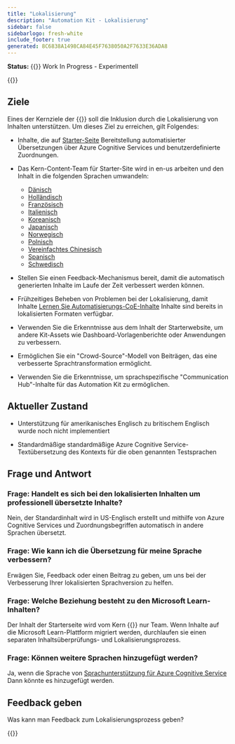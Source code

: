 ```yaml
---
title: "Lokalisierung"
description: "Automation Kit - Lokalisierung"
sidebar: false
sidebarlogo: fresh-white
include_footer: true
generated: 8C6838A1498CA84E45F7638050A2F7633E36ADA8
---
```


**Status:** {{<externalImage src="https://github.githubassets.com/images/icons/emoji/unicode/1f6a7.png" size="16x16" text="Construction Icon">}} Work In Progress - Experimentell

{{<toc>}}

## Ziele

Eines der Kernziele der {{<product-name>}} soll die Inklusion durch die Lokalisierung von Inhalten unterstützen. Um dieses Ziel zu erreichen, gilt Folgendes:

- Inhalte, die auf [Starter-Seite](https://aka.ms/ak4pp/starter) Bereitstellung automatisierter Übersetzungen über Azure Cognitive Services und benutzerdefinierte Zuordnungen.

- Das Kern-Content-Team für Starter-Site wird in en-us arbeiten und den Inhalt in die folgenden Sprachen umwandeln:

  - [Dänisch](https://microsoft.github.io/powercat-automation-kit/da/)
  - [Holländisch](https://microsoft.github.io/powercat-automation-kit/nl/)
  - [Französisch](https://microsoft.github.io/powercat-automation-kit/fr/)
  - [Italienisch](https://microsoft.github.io/powercat-automation-kit/it/)
  - [Koreanisch](https://microsoft.github.io/powercat-automation-kit/ko/)
  - [Japanisch](https://microsoft.github.io/powercat-automation-kit/ja/)
  - [Norwegisch](https://microsoft.github.io/powercat-automation-kit/nb/)
  - [Polnisch](https://microsoft.github.io/powercat-automation-kit/pl/)
  - [Vereinfachtes Chinesisch](https://microsoft.github.io/powercat-automation-kit/zh-hans)
  - [Spanisch](https://microsoft.github.io/powercat-automation-kit/es/)
  - [Schwedisch](https://microsoft.github.io/powercat-automation-kit/sv/)

- Stellen Sie einen Feedback-Mechanismus bereit, damit die automatisch generierten Inhalte im Laufe der Zeit verbessert werden können.

- Frühzeitiges Beheben von Problemen bei der Lokalisierung, damit Inhalte [Lernen Sie Automatisierungs-CoE-Inhalte](https://aka.ms/AutomationCoE) Inhalte sind bereits in lokalisierten Formaten verfügbar.

- Verwenden Sie die Erkenntnisse aus dem Inhalt der Starterwebsite, um andere Kit-Assets wie Dashboard-Vorlagenberichte oder Anwendungen zu verbessern.

- Ermöglichen Sie ein "Crowd-Source"-Modell von Beiträgen, das eine verbesserte Sprachtransformation ermöglicht.

- Verwenden Sie die Erkenntnisse, um sprachspezifische "Communication Hub"-Inhalte für das Automation Kit zu ermöglichen.

## Aktueller Zustand

- Unterstützung für amerikanisches Englisch zu britischem Englisch wurde noch nicht implementiert

- Standardmäßige standardmäßige Azure Cognitive Service-Textübersetzung des Kontexts für die oben genannten Testsprachen

## Frage und Antwort

### **Frage:** Handelt es sich bei den lokalisierten Inhalten um professionell übersetzte Inhalte?

Nein, der Standardinhalt wird in US-Englisch erstellt und mithilfe von Azure Cognitive Services und Zuordnungsbegriffen automatisch in andere Sprachen übersetzt.

### **Frage:** Wie kann ich die Übersetzung für meine Sprache verbessern?

Erwägen Sie, Feedback oder einen Beitrag zu geben, um uns bei der Verbesserung Ihrer lokalisierten Sprachversion zu helfen.

### **Frage:** Welche Beziehung besteht zu den Microsoft Learn-Inhalten?

Der Inhalt der Starterseite wird vom Kern {{<product-name>}} nur Team. Wenn Inhalte auf die Microsoft Learn-Plattform migriert werden, durchlaufen sie einen separaten Inhaltsüberprüfungs- und Lokalisierungsprozess.

### **Frage:** Können weitere Sprachen hinzugefügt werden?

Ja, wenn die Sprache von [Sprachunterstützung für Azure Cognitive Service](https://learn.microsoft.com/azure/cognitive-services/language-support) Dann könnte es hinzugefügt werden.

## Feedback geben

Was kann man Feedback zum Lokalisierungsprozess geben?

{{<questions name="/content/de/localization.json" completed="Vielen Dank für das Ausfüllen der Fragen" shownavigationbuttons="false" locale="de">}}
